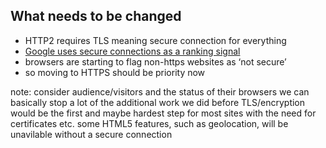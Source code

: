 ##  What needs to be changed

- HTTP2 requires TLS meaning secure connection for everything
- [Google uses secure connections as a ranking signal](https://googlewebmastercentral.blogspot.co.uk/2014/08/https-as-ranking-signal.html)
- browsers are starting to flag non-https websites as ‘not secure’
- so moving to HTTPS should be priority now

note:
    consider audience/visitors and the status of their browsers 
    we can basically stop a lot of the additional work we did before 
    TLS/encryption would be the first and maybe hardest step for most sites with the need for certificates etc.
    some HTML5 features, such as geolocation, will be unavilable without a secure connection
